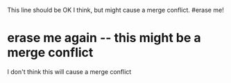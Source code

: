 This line should be OK I think, but might cause a merge conflict.
#erase me!
# erase me again -- this might be a merge conflict
I don't think this will cause a merge conflict

